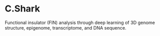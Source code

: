 # C.Shark
Functional insulator (FIN) analysis through deep learning of 3D genome structure, epigenome, transcriptome, and DNA sequence.
